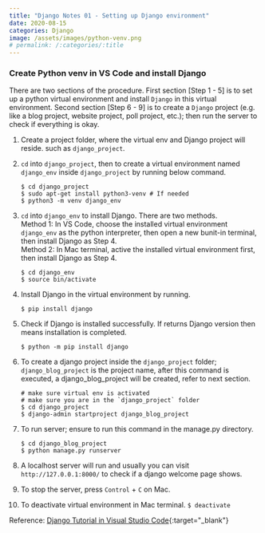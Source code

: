 ```yaml
---
title: "Django Notes 01 - Setting up Django environment"
date: 2020-08-15
categories: Django
image: /assets/images/python-venv.png
# permalink: /:categories/:title
---
```


### Create Python venv in VS Code and install Django
There are two sections of the procedure. First section [Step 1 - 5] is to set up a python virtual environment and install `Django` in this virtual environment. Second section [Step 6 - 9] is to create a `Django` project (e.g. like a blog project, website project, poll project, etc.); then run the server to check if everything is okay.

1.  Create a project folder, where the virtual env and Django project will reside. such as `django_project`.
2.  `cd` into `django_project`, then to create a virtual environment named `django_env` inside `django_project` by running below command.

    ```
    $ cd django_project
    $ sudo apt-get install python3-venv # If needed
    $ python3 -m venv django_env
    ```

3.  `cd` into `django_env` to install Django. There are two methods.  
    Method 1: In VS Code, choose the installed virtual environment `django_env` as the python interpreter, then open a new bunit-in terminal, then install Django as Step 4.  
    Method 2: In Mac terminal, active the installed virtual environment first, then install Django as Step 4.

    ```
    $ cd django_env
    $ source bin/activate
    ```

4.  Install Django in the virtual environment by running.

    ```
    $ pip install django
    ```

5.  Check if Django is installed successfully. If returns Django version then means installation is completed.

    ```
    $ python -m pip install django
    ```

6.  To create a django project inside the `django_project` folder; `django_blog_project` is the project name, after this command is executed, a django_blog_project will be created, refer to next section. 

    ```
    # make sure virtual env is activated
    # make sure you are in the `django_project` folder
    $ cd django_project
    $ django-admin startproject django_blog_project
    ```

7.  To run server; ensure to run this command in the manage.py directory.

    ```
    $ cd django_blog_project
    $ python manage.py runserver
    ```

8.	A localhost server will run and usually you can visit `http://127.0.0.1:8000/` to check if a django welcome page shows.  

9.	To stop the server, press `Control` + `C` on Mac.

10. To deactivate virtual environment in Mac terminal.
    `$ deactivate`

Reference: [Django Tutorial in Visual Studio Code](https://code.visualstudio.com/docs/python/tutorial-django){:target="\_blank"}
